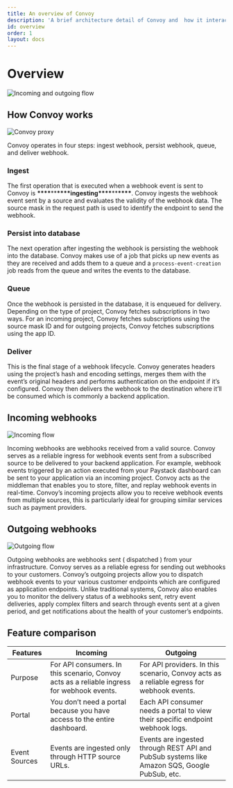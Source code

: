 ```yaml
---
title: An overview of Convoy
description: 'A brief architecture detail of Convoy and  how it interacts with its component.'
id: overview
order: 1
layout: docs
---
```


# Overview

![Incoming and outgoing flow](/docs-assets/webhook-flow.png)

## How Convoy works

![Convoy proxy](/docs-assets/proxy.png)

Convoy operates in four steps: ingest webhook, persist webhook, queue, and deliver webhook.

### Ingest

The first operation that is executed when a webhook event is sent to Convoy is **\*\*\*\***\*\***\*\*\*\***ingesting**\*\*\*\***\*\***\*\*\*\***. Convoy ingests the webhook event sent by a source and evaluates the validity of the webhook data. The source mask in the request path is used to identify the endpoint to send the webhook.

### Persist into database

The next operation after ingesting the webhook is persisting the webhook into the database. Convoy makes use of a job that picks up new events as they are received and adds them to a queue and a `process-event-creation` job reads from the queue and writes the events to the database.

### Queue

Once the webhook is persisted in the database, it is enqueued for delivery. Depending on the type of project, Convoy fetches subscriptions in two ways. For an incoming project, Convoy fetches subscriptions using the source mask ID and for outgoing projects, Convoy fetches subscriptions using the app ID.

### Deliver

This is the final stage of a webhook lifecycle. Convoy generates headers using the project’s hash and encoding settings, merges them with the event’s original headers and performs authentication on the endpoint if it’s configured. Convoy then delivers the webhook to the destination where it’ll be consumed which is commonly a backend application.

## Incoming webhooks

![Incoming flow](/docs-assets/incoming.png)

Incoming webhooks are webhooks received from a valid source. Convoy serves as a reliable ingress for webhook events sent from a subscribed source to be delivered to your backend application. For example, webhook events triggered by an action executed from your Paystack dashboard can be sent to your application via an incoming project. Convoy acts as the middleman that enables you to store, filter, and replay webhook events in real-time. Convoy’s incoming projects allow you to receive webhook events from multiple sources, this is particularly ideal for grouping similar services such as payment providers.

## Outgoing webhooks

![Outgoing flow](/docs-assets/outgoing.png)

Outgoing webhooks are webhooks sent ( dispatched ) from your infrastructure. Convoy serves as a reliable egress for sending out webhooks to your customers. Convoy’s outgoing projects allow you to dispatch webhook events to your various customer endpoints which are configured as application endpoints. Unlike traditional systems, Convoy also enables you to monitor the delivery status of a webhooks sent, retry event deliveries, apply complex filters and search through events sent at a given period, and get notifications about the health of your customer’s endpoints.

## Feature comparison

| Features      | Incoming                                                                                   | Outgoing                                                                                     |
| ------------- | ------------------------------------------------------------------------------------------ | -------------------------------------------------------------------------------------------- |
| Purpose       | For API consumers. In this scenario, Convoy acts as a reliable ingress for webhook events. | For API providers. In this scenario, Convoy acts as a reliable egress for webhook events.    |
| Portal        | You don’t need a portal because you have access to the entire dashboard.                   | Each API consumer needs a portal to view their specific endpoint webhook logs.               |
| Event Sources | Events are ingested only through HTTP source URLs.                                         | Events are ingested through REST API and PubSub systems like Amazon SQS, Google PubSub, etc. |
